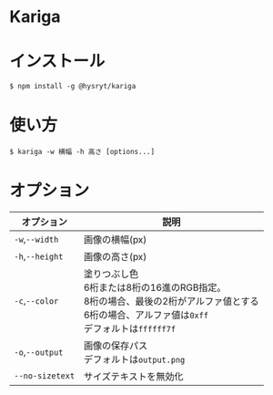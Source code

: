 Kariga
===

# インストール
```
$ npm install -g @hysryt/kariga
```


# 使い方
```
$ kariga -w 横幅 -h 高さ [options...]
```


# オプション
|オプション|説明|
|-|-|
|`-w`,`--width`|画像の横幅(px)|
|`-h`,`--height`|画像の高さ(px)|
|`-c`,`--color`|塗りつぶし色<br>6桁または8桁の16進のRGB指定。<br>8桁の場合、最後の2桁がアルファ値とする<br>6桁の場合、アルファ値は`0xff`<br>デフォルトは`ffffff7f`|
|`-o`,`--output`|画像の保存パス<br>デフォルトは`output.png`|
|`--no-sizetext`|サイズテキストを無効化|

